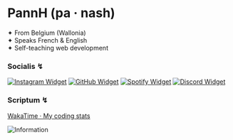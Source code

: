 # PannH (pa · nash)
✦ From Belgium (Wallonia)<br />
✦ Speaks French & English<br />
✦ Self-teaching web development

### Socialis ↯
[![Instagram Widget](https://creatorspace.imgix.net/users/cltpt3vp800ufo901s4kq99wb/wsckiBwxpqYzGyi1-bento_widget_instagram.png?w=400)](https://www.instagram.com/pannnh_)
[![GitHub Widget](https://creatorspace.imgix.net/users/cltpt3vp800ufo901s4kq99wb/C6GATfK2wYaSFXXc-bento_widget_github.png?w=400)](https://github.com/PannH)
[![Spotify Widget](https://creatorspace.imgix.net/users/cltpt3vp800ufo901s4kq99wb/h56bDpC6t0cvXlCe-bento_widget_spotify.png?w=400)](https://open.spotify.com/user/t67qkn4c7j0zazr6rc8f2g6lg)
[![Discord Widget](https://creatorspace.imgix.net/users/cltpt3vp800ufo901s4kq99wb/z3McpGv8nHnW0Q15-bento_widget_discord.png?w=400)](https://discord.com/users/667302589213310997)

### Scriptum ↯
[WakaTime · My coding stats](https://wakatime.com/@PannH)

![Information](https://creatorspace.imgix.net/users/cltpt3vp800ufo901s4kq99wb/fOKnl60go4WHGNqx-Frame%25202.svg?w=400)